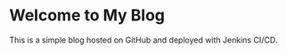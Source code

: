 <!DOCTYPE html>
<html>
<head>
  <title>My First Blog</title>
</head>
<body>
  <h1>Welcome to My Blog</h1>
  <p>This is a simple blog hosted on GitHub and deployed with Jenkins CI/CD.</p>
</body>
</html>
